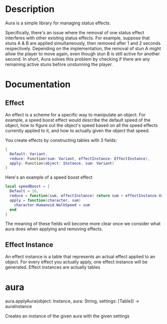 # Description
Aura is a simple library for managing status effects.

Specifically, there's an issue where the removal of one status effect interferes with other existing status effects. For example, suppose that stuns A & B are applied simultaneously, then removed after 1 and 2 seconds respectively. Depending on the implementation, the removal of stun A might allow the player to move again, even though stun B is still active for another second. In short, Aura solves this problem by checking if there are any remaining active stuns before unstunning the player.


# Documentation
## Effect
An effect is a scheme for a specific way to manipulate an object. For example, a speed boost effect would describe the default speed of the object, how to figure out the object's speed based on all the speed effects currently applied to it, and how to actually given the object that speed.

You create effects by constructing tables with 3 fields:

```lua
{
  Default: Variant, 
  reduce: Function(sum: Variant, effectInstance: EffectInstance), 
  apply: Function(object: Instance, sum: Variant)
}
```

Here's an example of a speed boost effect

```lua
local speedBoost = {
  Default = 16,
  reduce = function(sum, effectInstance) return sum + effectInstance.Value end,
  apply = function(character, sum)
    character.Humanoid.WalkSpeed = sum
  end
}
```

The meaning of these fields will become more clear once we consider what aura does when applying and removing effects.

## Effect Instance
An effect instance is a table that represents an actual effect applied to an object. For every effect you actually apply, one effect instance will be generated. Effect instances are actually tables

# aura
aura.applyAura(object: Instance, aura: String, settings: [Table]) -> auraInstance

Creates an instance of the given aura with the given settings


